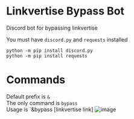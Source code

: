 # Linkvertise Bypass Bot
Discord bot for bypassing linkvertise<br>

You must have `discord.py` and `requests` installed<br>
```
python -m pip install discord.py
python -m pip install requests
```
# Commands
Default prefix is `&`<br>
The only command is `bypass`<br>
Usage is `&bypass [linkvertise link]
![image](https://user-images.githubusercontent.com/85663797/223002786-208d300a-c4a1-4679-8bf9-11ff3af52e7c.png)
